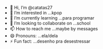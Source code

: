 - 👋 Hi, I’m @catatas27
- 👀 I’m interested in ...kpop
- 🌱 I’m currently learning ...para programar
- 💞️ I’m looking to collaborate on ...school
- 📫 How to reach me ...maybe by messages
- 😄 Pronouns: ...ela/dela
- ⚡ Fun fact: ...desenho pra desestressar

<!---
catatas27/catatas27 is a ✨ special ✨ repository because its `README.md` (this file) appears on your GitHub profile.
You can click the Preview link to take a look at your changes.
--->
